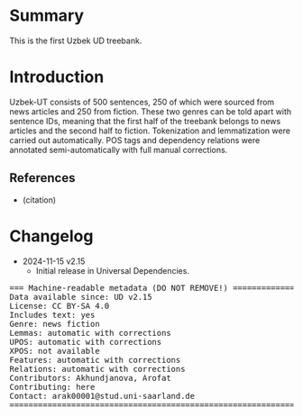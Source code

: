 # Summary

This is the first Uzbek UD treebank. 


# Introduction

Uzbek-UT consists of 500 sentences, 250 of which were sourced from news articles and 250 from fiction. These two genres can be told apart with sentence IDs, meaning that the first half of the treebank belongs to news articles and the second half to fiction. Tokenization and lemmatization were carried out automatically. POS tags and dependency relations were annotated semi-automatically with full manual corrections.



## References

* (citation)


# Changelog

* 2024-11-15 v2.15
  * Initial release in Universal Dependencies.


<pre>
=== Machine-readable metadata (DO NOT REMOVE!) ================================
Data available since: UD v2.15
License: CC BY-SA 4.0
Includes text: yes
Genre: news fiction
Lemmas: automatic with corrections
UPOS: automatic with corrections
XPOS: not available
Features: automatic with corrections
Relations: automatic with corrections
Contributors: Akhundjanova, Arofat
Contributing: here
Contact: arak00001@stud.uni-saarland.de
===============================================================================
</pre>
